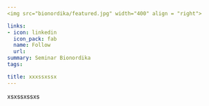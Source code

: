 ```yaml
---
<img src="bionordika/featured.jpg" width="400" align = "right">

links:
- icon: linkedin
  icon_pack: fab
  name: Follow
  url: 
summary: Seminar Bionordika
tags:

title: xxxssxssx
---
```


xsxssxssxs